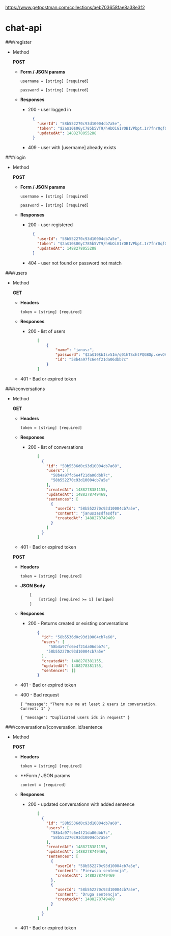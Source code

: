 https://www.getpostman.com/collections/aeb703658fae8a38e3f2

# chat-api

###/register
- Method
    
    **POST**
    
    - **Form / JSON params**

        `username = [string] [required]`

        `password = [string] [required]`
    
    - **Responses**
        - 200 - user logged in
            
            ```json
              {
                "userId": "58b552270c93d10004cb7a5e",
                "token": "$2a$10$0GyC785b5VT9/hHbOiG1rOB1VPbpt.1r7fnr0qfQnrR6pRocrzY26",
                "updatedAt": 1488278055288
              }
            ```
            
        - 409 - user with [username] already exists
        
###/login

- Method
    
    **POST**
    
    - **Form / JSON params**

        `username = [string] [required]`

        `password = [string] [required]`
    
    - **Responses**
        - 200 - user registered
            
            ```json
              {
                "userId": "58b552270c93d10004cb7a5e",
                "token": "$2a$10$0GyC785b5VT9/hHbOiG1rOB1VPbpt.1r7fnr0qfQnrR6pRocrzY26",
                "updatedAt": 1488278055288
              }
            ```
            
        - 404 - user not found or password not match 
                      

###/users

- Method
    
  **GET**
    
     - **Headers**

        `token = [string] [required]`

     - **Responses**

        - 200 - list of users
            
            ```json
                [
                    {
                        "name": "janusz",
                        "password": "$2a$10$bIsv5Im/q01hTSchtPQGBOp.xevOVdfU3OB/JNHg7dzUPDkk24wkC",
                        "id": "58b4a97fc6e4f21da06dbb7c"
                    }
                ]
            ```
            
    - 401 - Bad or expired token 
               
###/conversations

- Method
    
  **GET**
    
     - **Headers**

        `token = [string] [required]`

     - **Responses**

        - 200 - list of conversations
            
            ```json
                [
                  {
                    "id": "58b5536d0c93d10004cb7a60",
                    "users": [
                      "58b4a97fc6e4f21da06dbb7c",
                      "58b552270c93d10004cb7a5e"
                    ],
                    "createdAt": 1488278381155,
                    "updatedAt": 1488278749469,
                    "sentences": [
                      {
                        "userId": "58b552270c93d10004cb7a5e",
                        "content": "januszasdfasdfs",
                        "createdAt": 1488278749469
                      }
                    ]
                  }
                ]
            ```
            
    - 401 - Bad or expired token  
                   
  **POST**
    
     - **Headers**

        `token = [string] [required]`
        
     - **JSON Body**
     
        ```
            [
                [string] [required >= 1] [unique]
            ]
        ```

     - **Responses**

        - 200 - Returns created or existing conversations
            
           ```json
               {
                 "id": "58b5536d0c93d10004cb7a60",
                 "users": [
                    "58b4a97fc6e4f21da06dbb7c",
                   "58b552270c93d10004cb7a5e"
                 ],
                 "createdAt": 1488278381155,
                 "updatedAt": 1488278381155,
                 "sentences": []
               }
           ```
            
    - 401 - Bad or expired token 
                        
    - 400 - Bad request
    
        `{
           "message": "There mus me at least 2 users in conversation. Current: 1"
         }`
         
         `{
            "message": "Duplicated users ids in request"
          }`
          
###/conversations/{conversation_id/sentence

- Method
    
  **POST**
    
     - **Headers**

        `token = [string] [required]`
        
     - **Form / JSON params
     
        `content = [required]`

     - **Responses**

        - 200 - updated conversationn with added sentence
            
            ```json
                [
                  {
                    "id": "58b5536d0c93d10004cb7a60",
                    "users": [
                      "58b4a97fc6e4f21da06dbb7c",
                      "58b552270c93d10004cb7a5e"
                    ],
                    "createdAt": 1488278381155,
                    "updatedAt": 1488278749469,
                    "sentences": [
                      {
                        "userId": "58b552270c93d10004cb7a5e",
                        "content": "Pierwsza sentencja",
                        "createdAt": 1488278749469
                      },
                      {
                        "userId": "58b552270c93d10004cb7a5e",
                        "content": "Druga sentencja",
                        "createdAt": 1488278749469
                      }
                    ]
                  }
                ]
            ```
            
    - 401 - Bad or expired token            
